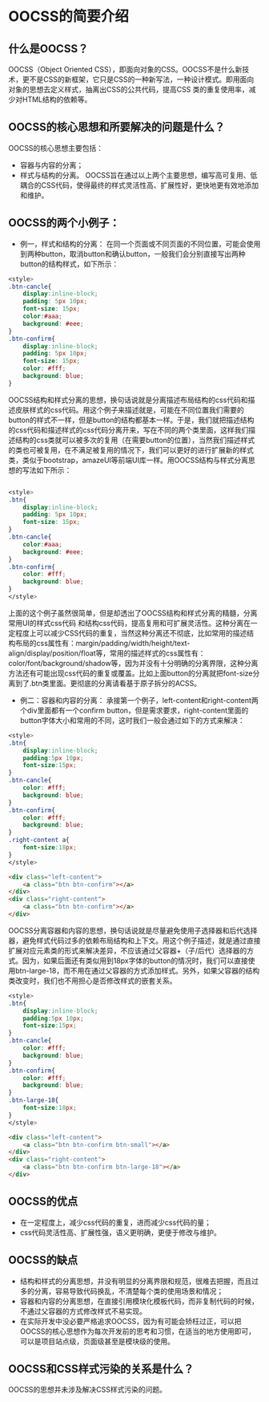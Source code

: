 # OOCSS的简要介绍


## 什么是OOCSS？
OOCSS（Object Oriented CSS），即面向对象的CSS。OOCSS不是什么新技术，更不是CSS的新框架，它只是CSS的一种新写法，一种设计模式。即用面向对象的思想去定义样式，抽离出CSS的公共代码，提高CSS 类的重复使用率，减少对HTML结构的依赖等。


## OOCSS的核心思想和所要解决的问题是什么？
OOCSS的核心思想主要包括：
* 容器与内容的分离；
* 样式与结构的分离。
OOCSS旨在通过以上两个主要思想，编写高可复用、低耦合的CSS代码，使得最终的样式灵活性高、扩展性好，更快地更有效地添加和维护。


## OOCSS的两个小例子：
* 例一，样式和结构的分离：
在同一个页面或不同页面的不同位置，可能会使用到两种button，取消button和确认button，一般我们会分别直接写出两种button的结构样式，如下所示：
```css
<style>
.btn-cancle{
    display:inline-block;
    padding: 5px 10px;
    font-size: 15px;
    color:#aaa;
    background: #eee;
}
.btn-confirm{
    display:inline-block;
    padding: 5px 10px;
    font-size: 15px;
    color: #fff;
    background: blue;
}
```

OOCSS结构和样式分离的思想，换句话说就是分离描述布局结构的css代码和描述皮肤样式的css代码。用这个例子来描述就是，可能在不同位置我们需要的button的样式不一样，但是button的结构都基本一样。于是，我们就把描述结构的css代码和描述样式的css代码分离开来，写在不同的两个类里面，这样我们描述结构的css类就可以被多次的复用（在需要button的位置），当然我们描述样式的类也可被复用，在不满足被复用的情况下，我们可以更好的进行扩展新的样式类，类似于bootstrap，amazeUI等前端UI库一样。用OOCSS结构与样式分离思想的写法如下所示：

```css

<style>
.btn{
    display:inline-block;
    padding: 5px 10px;
    font-size: 15px;
}
.btn-cancle{
    color:#aaa;
    background: #eee;
}
.btn-confirm{
    color: #fff;
    background: blue;
}
</style>
```

上面的这个例子虽然很简单，但是却透出了OOCSS结构和样式分离的精髓，分离常用UI的样式css代码
和结构css代码，提高复用和可扩展灵活性。这种分离在一定程度上可以减少CSS代码的重复，当然这种分离还不彻底，比如常用的描述结构布局的css属性有：margin/padding/width/height/text-align/display/position/float等，常用的描述样式的css属性有：color/font/background/shadow等，因为并没有十分明确的分离界限，这种分离方法还有可能出现css代码的重复或覆盖。比如上面button的分离就把font-size分离到了.btn类里面。更彻底的分离请看基于原子拆分的ACSS。

* 例二：容器和内容的分离：
承接第一个例子，left-content和right-content两个div里面都有一个confirm button，但是需求要求，right-content里面的button字体大小和常用的不同，这时我们一般会通过如下的方式来解决：

```css
<style>
.btn{
    display:inline-block;
    padding:5px 10px;
    font-size:15px;
}
.btn-cancle{
    color: #fff;
    background: blue;
}
.btn-confirm{
    color: #fff;
    background: blue;
}
.right-content a{
    font-size:18px;
}
</style>
```
```html
<div class="left-content"> 
    <a class="btn btn-confirm"></a>
</div>
<div class="right-content">
    <a class="btn btn-confirm"></a>
</div>
```

OOCSS分离容器和内容的思想，换句话说就是尽量避免使用子选择器和后代选择器，避免样式代码过多的依赖布局结构和上下文。用这个例子描述，就是通过直接扩展对应元素类的形式来解决差异，不应该通过父容器+（子/后代）选择器的方式。因为，如果后面还有类似用到18px字体的button的情况时，我们可以直接使用btn-large-18，而不用在通过父容器的方式添加样式。另外，如果父容器的结构类改变时，我们也不用担心是否修改样式的嵌套关系。

```css
<style>
.btn{
    display:inline-block;
    padding:5px 10px;
    font-size:15px;
}
.btn-cancle{
    color: #fff;
    background: blue;
}
.btn-confirm{
    color: #fff;
    background: blue;
}
.btn-large-18{
    font-size:18px;
}
</style>
```
```html
<div class="left-content"> 
    <a class="btn btn-confirm btn-small"></a>
</div>
<div class="right-content">
    <a class="btn btn-confirm btn-large-18"></a>
</div>
```

## OOCSS的优点
* 在一定程度上，减少css代码的重复，进而减少css代码的量；
* css代码灵活性高、扩展性强，语义更明确，更便于修改与维护。


## OOCSS的缺点
* 结构和样式的分离思想，并没有明显的分离界限和规范，很难去把握，而且过多的分离，容易导致代码换乱，不清楚每个类的使用场景和情况；
* 容器和内容的分离思想，在直接引用模块化模板代码，而非复制代码的时候，不通过父容器的方式修改样式不易实现。
* 在实际开发中没必要严格追求OOCSS，因为有可能会矫枉过正，可以把OOCSS的核心思想作为每次开发前的思考和习惯，在适当的地方使用即可，可以是项目站点级，页面级甚至是模块级的使用。


## OOCSS和CSS样式污染的关系是什么？
OOCSS的思想并未涉及解决CSS样式污染的问题。



